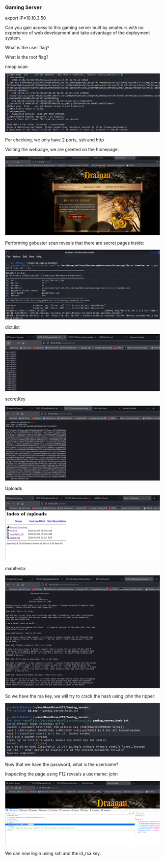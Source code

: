 ### Gaming Server

export IP=10.10.3.50

Can you gain access to this gaming server built by amateurs with no experience of web development and take advantage of the deployment system.


What is the user flag?


What is the root flag?



nmap scan:

![](../../img/Pasted%20image%2020220828012352.png)

Per checking, we only have 2 ports, ssh and http

Visiting the webpage, we are greeted on the homepage:

![](../../img/Pasted%20image%2020220828012437.png)

Performing gobuster scan reveals that there are secret pages inside:

![](../../img/Pasted%20image%2020220828013219.png)

dict.list

![](../../img/Pasted%20image%2020220828012737.png)

secretKey

![](../../img/Pasted%20image%2020220828012748.png)

Uploads

![](../../img/Pasted%20image%2020220828012819.png)

manifesto:

![](../../img/Pasted%20image%2020220828012837.png)

So we have the rsa key, we will try to crack the hash using john the ripper:


![](../../img/Pasted%20image%2020220828012926.png)


Now that we have the password, what is the username?

Inspecting the page using F12 reveals a username: john

![](../../img/Pasted%20image%2020220828013014.png)

We can now login using ssh and the id_rsa key. 


